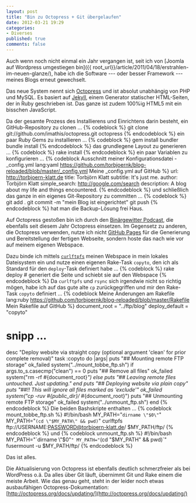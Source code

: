 ```yaml
---
layout: post
title: "Bin zu Octopress + Git übergelaufen"
date: 2012-03-21 19:29
categories: 
- Diverses
published: true
comments: false
---
```

Auch wenn noch nicht einmal ein Jahr vergangen ist, seit ich von 
[Joomla auf Wordpress umgestiegen bin]({{ root_url}}/article/2011/04/18/erstrahlen-im-neuen-glanze/), 
habe ich die Software --- oder besser Framework --- meines Blogs erneut gewechselt.

<!-- more -->

Das neue System nennt sich [Octopress](http://octopress.org) und ist absolut unabhängig von PHP und 
MySQL.
Es basiert auf [Jekyll](http://github.com/mojombo/jekyll), einem Generator statischer HTML-Seiten, 
der in Ruby geschrieben ist.
Das ganze ist zudem 100%ig HTML5 mit ein bisschen JavaScript.

Da der gesamte Prozess des Installierens und Einrichtens darin besteht, ein GitHub-Repository zu 
clonen ...
{% codeblock %}
git clone git://github.com/imathis/octopress.git octopress
{% endcodeblock %}
ein paar Ruby Gems zu installieren ...
{% codeblock %}
gem install bundler
bundle install
{% endcodeblock %}
das grundlegene Layout zu generieren ...
{% codeblock %}
rake install
{% endcodeblock %}
ein paar Variablen zu konfigurieren ...
{% codeblock Ausschnitt meiner Konfigurationsdatei - _config.yml lang:yaml https://github.com/torbjoernk/blog-reloaded/blob/master/_config.yml Meine _config.yml auf GitHub %}
url: http://torbjoern-klatt.de
title: Torbjörn Klatt
subtitle: It's just me.
author: Torbjörn Klatt
simple_search: http://google.com/search
description: A blog about my life and things encountered.
{% endcodeblock %}
und schließlich das ganze in ein eigenes Git-Repository zu committen ...
{% codeblock %}
git add .
git commit -m "mein Blog ist eingerichtet"
git push
{% endcodeblock %}
hat man die Backup-Lösung frei Haus.

Auf Octopress gestoßen bin ich durch den [Binärgewitter Podcast](), die ebenfalls seit diesem Jahr
Octopress einsetzen.
Im Gegensetz zu anderen, die Octopress verwenden, nutze ich nicht 
[GitHub Pages](http://pages.github.com/) für die Generierung und Bereitstellung der fertigen 
Webseite, sondern hoste das nach wie vor auf meinem eigenen Webspace.

Dazu binde ich mittels [`curlftpfs`](http://curlftpfs.sourceforge.net/) meinen Webspace in mein 
lokales Dateisystem ein und nutze einen eigenen Rake-Task `copyto`, den ich als Standard für den
`deploy`-Task definiert habe ...
{% codeblock %}
rake deploy # generiert die Seite und schiebt sie auf den Webspace
{% endcodeblock %}
Da `curlftpfs` und `rsync` sich irgendwie nicht so richtig mögen, habe ich auf das gute alte `cp`
zurückgegriffen und mir den Rake-Task `copyto` definiert ...
{% codeblock Meine Änderungen am Rakefile lang:ruby https://github.com/torbjoernk/blog-reloaded/blob/master/Rakefile Mein Rakefile auf GitHub %}
document_root  = "../ftp/blog"
deploy_default = "copyto"
# snipp ...
desc "Deploy website via straight copy (optional argument 'clean' for prior complete removal)"
task :copyto do |args|
  puts "## Mounting remote FTP storage"
  ok_failed system("../mount_tobbe_ftp.sh")
  if args.to_s.casecmp("clean") == 0
    puts "## Remove all files"
    ok_failed system("rm -rf #{document_root}*")
  else
    puts "## Leaving remote files untouched. Just updating."
  end
  puts "## Deploying website via plain copy"
  puts "##!! This will ignore all files marked as 'exclude'"
  ok_failed system("cp -ruv #{public_dir}/* #{document_root}")
  puts "## Unmounting remote FTP storage"
  ok_failed system("../unmount_ftp.sh")
end
{% endcodeblock %}
Die beiden Bashskripte enthalten ...
{% codeblock mount_tobbe_ftp.sh %}
#!/bin/bash
MY_PATH="`dirname \"$0\"`"
MY_PATH="`(cd \"$MY_PATH\" && pwd)`"
curlftpfs ftp://USERNAME:PASSWORD@torbjoern-klatt.de/ $MY_PATH/ftp/
{% endcodeblock %}
und
{% codeblock unmount_ftp.sh %}
#!/bin/bash
MY_PATH="`dirname \"$0\"`"
MY_PATH="`(cd \"$MY_PATH\" && pwd)`"
fusermount -u $MY_PATH/ftp/
{% endcodeblock %}

Das ist alles.

Die Aktualisierung von Octopress ist ebenfalls deutlich schmerzfreier als bei WordPress o.ä.
Da alles über Git läuft, übernimmt Git und Rake einem die meiste Arbeit.
Wie das genau geht, steht in der leider noch etwas ausbaufähigen Octopress-Dokumentation:
[http://octopress.org/docs/updating/](http://octopress.org/docs/updating/)